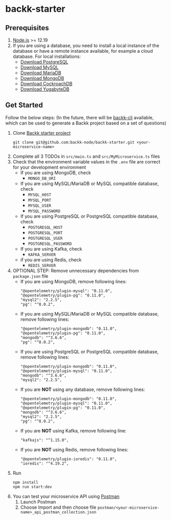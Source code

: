  # backk-starter

## Prerequisites
1. [Node.js](https://nodejs.org/en/download/) >= 12.19
2. If you are using a database, you need to install a local instance of the database or have a remote instance available, for example a cloud database. For local installations:
   * [Download PostgreSQL](https://www.postgresql.org/download/)
   * [Download MySQL](https://www.mysql.com/downloads/)
   * [Download MariaDB](https://mariadb.org/download/)
   * [Download MongoDB](https://www.mongodb.com/try/download/community)
   * [Download CockroachDB](https://www.cockroachlabs.com/docs/stable/install-cockroachdb.html)
   * [Download YugabyteDB](https://download.yugabyte.com/)

## Get Started
Follow the below steps: (In the future, there will be [backk-cli](https://github.com/backk-node/backk-cli) available, which can be used to generate a Backk project based on a set of questions)

1. Clone [Backk starter project](https://github.com/backk-node/backk-starter)
   ```
   git clone git@github.com:backk-node/backk-starter.git <your-microservice-name>
   ```
2. Complete all 3 TODOs in `src/main.ts` and `src/MyMicroservice.ts` files
3. Check that the environment variable values in the `.env` file are correct for your development environment
   * If you are using MongoDB, check
      * `MONGO_DB_URI`
   * If you are using MySQL/MariaDB or MySQL compatible database, check
      * `MYSQL_HOST`
      * `MYSQL_PORT` 
      * `MYSQL_USER`
      * `MYSQL_PASSWORD`
   * If you are using PostgreSQL or PostgreSQL compatible database, check
      * `POSTGRESQL_HOST`
      * `POSTGRESQL_PORT`
      * `POSTGRESQL_USER`
      * `POSTGRESQL_PASSWORD`
   * If you are using Kafka, check
      * `KAFKA_SERVER`
   * if you are using Redis, check
      * `REDIS_SERVER`
4. OPTIONAL STEP: Remove unnecessary dependencies from `package.json` file
   * If you are using MongoDB, remove following lines:
     ```
     "@opentelemetry/plugin-mysql": "0.11.0",
     "@opentelemetry/plugin-pg": "0.11.0",
     "mysql2": "2.2.5",
     "pg": "^8.0.2",
     ```
   * If you are using MySQL/MariaDB or MySQL compatible database, remove following lines:
     ```
     "@opentelemetry/plugin-mongodb": "0.11.0",
     "@opentelemetry/plugin-pg": "0.11.0",
     "mongodb": "^3.6.6",
     "pg": "^8.0.2",
     ```
   * If you are using PostgreSQL or PostgreSQL compatible database, remove following lines:
     ```
     "@opentelemetry/plugin-mongodb": "0.11.0",
     "@opentelemetry/plugin-mysql": "0.11.0",
     "mongodb": "^3.6.6",
     "mysql2": "2.2.5",
     ```
   * If you are **NOT** using any database, remove following lines:
      ```
     "@opentelemetry/plugin-mongodb": "0.11.0",
     "@opentelemetry/plugin-mysql": "0.11.0",
     "@opentelemetry/plugin-pg": "0.11.0",
     "mongodb": "^3.6.6",
     "mysql2": "2.2.5",
     "pg": "^8.0.2",
     ```
   * If you are **NOT** using Kafka, remove following line:
     ```
     "kafkajs": "^1.15.0",
     ```
   * If you are **NOT** using Redis, remove following lines:
     ```
     "@opentelemetry/plugin-ioredis": "0.11.0",
     "ioredis": "^4.19.2",
     ```
5. Run
    ```
    npm install
    npm run start:dev
    ```
6. You can test your microservice API using [Postman](https://www.postman.com/downloads/)
   1. Launch Postman
   2. Choose Import and then choose file `postman/<your-microservice-name>_api_postman_collection.json`
